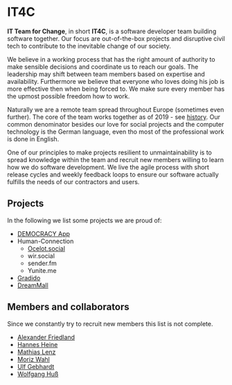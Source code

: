 # IT4C

**IT Team for Change**, in short **IT4C**, is a software developer team building software together. Our focus are out-of-the-box projects and disruptive civil tech to contribute to the inevitable change of our society.

We believe in a working process that has the right amount of authority to make sensible decisions and coordinate us to reach our goals. The leadership may shift between team members based on expertise and availability. Furthermore we believe that everyone who loves doing his job is more effective then when being forced to. We make sure every member has the upmost possible freedom how to work.

Naturally we are a remote team spread throughout Europe (sometimes even further). The core of the team works together as of 2019 - see [history](./history.md). Our common denominator besides our love for social projects and the computer technology is the German language, even tho most of the professional work is done in English.

One of our principles to make projects resilient to unmaintainability is to spread knowledge within the team and recruit new members willing to learn how we do software development. We live the agile process with short release cycles and weekly feedback loops to ensure our software actually fulfills the needs of our contractors and users.

## Projects

In the following we list some projects we are proud of:

- [DEMOCRACY App](./projects/democracy.app.md)
- Human-Connection <!-- [Human-Connection](./projects/human-connection.md)-->
  - [Ocelot.social](./projects/ocelot.social.md)
  - wir.social <!-- [wir.social](./projects/wir.social.md) -->
  - sender.fm <!-- [sender.fm](./projects/sender.fm.md) -->
  - Yunite.me <!--[Yunite.me](./projects/yunite.me.md) -->
- [Gradido](./projects/gradido.md)
- [DreamMall](./projects/dreammall.md)

## Members and collaborators

Since we constantly try to recruit new members this list is not complete.

- [Alexander Friedland](./people/alexander-friedland.md)
- [Hannes Heine](./people/hannes-heine.md)
- [Mathias Lenz](./people/mathias-lenz.md)
- [Moriz Wahl](./people/moriz-wahl.md)
- [Ulf Gebhardt](./people/ulf-gebhardt.md)
- [Wolfgang Huß](./people/wolfgang-huss.md)

<!-- ## Organisationen -->
<!-- textlint-disable period-in-list-item -->
<!-- - busFaktor() e.V. -->
<!-- textlint-enable period-in-list-item -->
